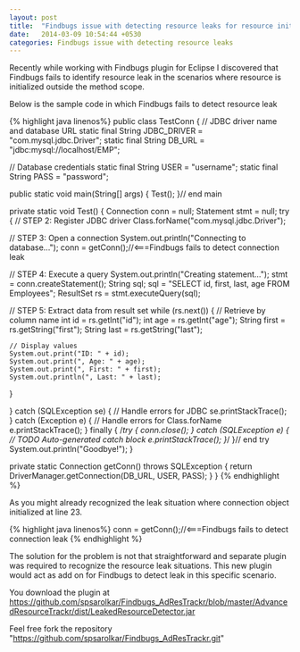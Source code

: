 ```yaml
---
layout: post
title:  "Findbugs issue with detecting resource leaks for resource initialized outside methods scope"
date:   2014-03-09 10:54:44 +0530
categories: Findbugs issue with detecting resource leaks
---
```

Recently while working with Findbugs plugin for Eclipse I discovered that Findbugs fails to identify resource leak in the scenarios where resource is initialized outside the method scope. 

Below is the sample code in which Findbugs fails to detect resource leak

{% highlight java linenos%}
public class TestConn {
 // JDBC driver name and database URL
 static final String JDBC_DRIVER = "com.mysql.jdbc.Driver";
 static final String DB_URL = "jdbc:mysql://localhost/EMP";

 // Database credentials
 static final String USER = "username";
 static final String PASS = "password";

 public static void main(String[] args) {
  Test();
 }// end main

 private static void Test() {
  Connection conn = null;
  Statement stmt = null;
  try {
   // STEP 2: Register JDBC driver
   Class.forName("com.mysql.jdbc.Driver");

   // STEP 3: Open a connection
   System.out.println("Connecting to database...");
   conn = getConn();//<===Findbugs fails to detect connection leak

   // STEP 4: Execute a query
   System.out.println("Creating statement...");
   stmt = conn.createStatement();
   String sql;
   sql = "SELECT id, first, last, age FROM Employees";
   ResultSet rs = stmt.executeQuery(sql);

   // STEP 5: Extract data from result set
   while (rs.next()) {
    // Retrieve by column name
    int id = rs.getInt("id");
    int age = rs.getInt("age");
    String first = rs.getString("first");
    String last = rs.getString("last");

    // Display values
    System.out.print("ID: " + id);
    System.out.print(", Age: " + age);
    System.out.print(", First: " + first);
    System.out.println(", Last: " + last);
   }
   
  } catch (SQLException se) {
   // Handle errors for JDBC
   se.printStackTrace();
  } catch (Exception e) {
   // Handle errors for Class.forName
   e.printStackTrace();
  } finally {
   /*try {
    conn.close();
   } catch (SQLException e) {
    // TODO Auto-generated catch block
    e.printStackTrace();
   }*/
  }// end try
  System.out.println("Goodbye!");
 }

 private static Connection getConn() throws SQLException {
  return DriverManager.getConnection(DB_URL, USER, PASS);
 }
}
{% endhighlight %}

As you might already recognized the leak situation where connection object initialized at line 23.

{% highlight java linenos%}
conn = getConn();//<===Findbugs fails to detect connection leak
{% endhighlight %}

The solution for the problem is not that straightforward and separate plugin was required to recognize the resource leak situations. This new plugin would act as add on for Findbugs to detect leak in this specific scenario. 

You download the plugin at https://github.com/spsarolkar/Findbugs_AdResTrackr/blob/master/AdvancedResourceTrackr/dist/LeakedResourceDetector.jar

Feel free fork the repository "https://github.com/spsarolkar/Findbugs_AdResTrackr.git"